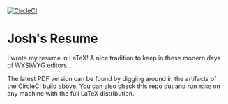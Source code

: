 [![CircleCI](https://circleci.com/gh/joshk0/resume.svg?style=svg)](https://circleci.com/gh/joshk0/resume)

# Josh's Resume

I wrote my resume in LaTeX! A nice tradition to keep in these modern days of WYSIWYG editors.

The latest PDF version can be found by digging around in the artifacts of the CircleCI build above.
You can also check this repo out and run `make` on any machine with the full LaTeX distribution.
